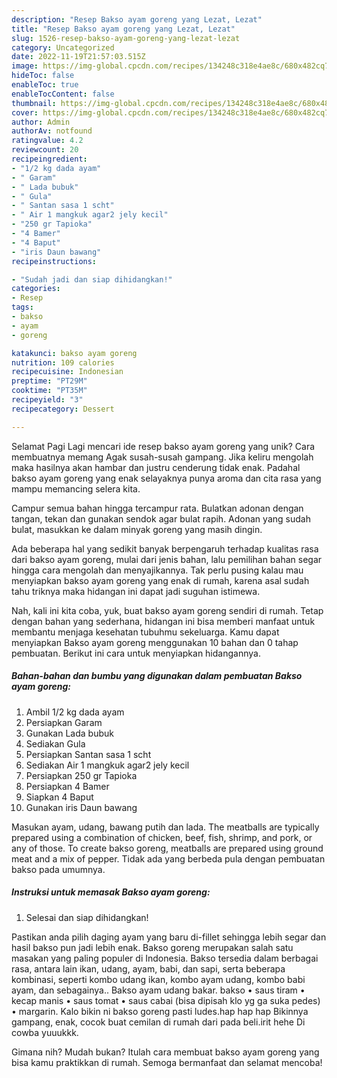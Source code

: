 ```yaml
---
description: "Resep Bakso ayam goreng yang Lezat, Lezat"
title: "Resep Bakso ayam goreng yang Lezat, Lezat"
slug: 1526-resep-bakso-ayam-goreng-yang-lezat-lezat
category: Uncategorized
date: 2022-11-19T21:57:03.515Z
image: https://img-global.cpcdn.com/recipes/134248c318e4ae8c/680x482cq70/bakso-ayam-goreng-foto-resep-utama.jpg
hideToc: false
enableToc: true
enableTocContent: false
thumbnail: https://img-global.cpcdn.com/recipes/134248c318e4ae8c/680x482cq70/bakso-ayam-goreng-foto-resep-utama.jpg
cover: https://img-global.cpcdn.com/recipes/134248c318e4ae8c/680x482cq70/bakso-ayam-goreng-foto-resep-utama.jpg
author: Admin
authorAv: notfound
ratingvalue: 4.2
reviewcount: 20
recipeingredient:
- "1/2 kg dada ayam"
- " Garam"
- " Lada bubuk"
- " Gula"
- " Santan sasa 1 scht"
- " Air 1 mangkuk agar2 jely kecil"
- "250 gr Tapioka"
- "4 Bamer"
- "4 Baput"
- "iris Daun bawang"
recipeinstructions:

- "Sudah jadi dan siap dihidangkan!"
categories:
- Resep
tags:
- bakso
- ayam
- goreng

katakunci: bakso ayam goreng 
nutrition: 109 calories
recipecuisine: Indonesian
preptime: "PT29M"
cooktime: "PT35M"
recipeyield: "3"
recipecategory: Dessert

---
```



Selamat Pagi Lagi mencari ide resep bakso ayam goreng yang unik? Cara membuatnya memang Agak susah-susah gampang. Jika keliru mengolah maka hasilnya akan hambar dan justru cenderung tidak enak. Padahal bakso ayam goreng yang enak selayaknya punya aroma dan cita rasa yang mampu memancing selera kita.


Campur semua bahan hingga tercampur rata. Bulatkan adonan dengan tangan, tekan dan gunakan sendok agar bulat rapih. Adonan yang sudah bulat, masukkan ke dalam minyak goreng yang masih dingin.

Ada beberapa hal yang sedikit banyak berpengaruh terhadap kualitas rasa dari bakso ayam goreng, mulai dari jenis bahan, lalu pemilihan bahan segar hingga cara mengolah dan menyajikannya. Tak perlu pusing kalau mau menyiapkan bakso ayam goreng yang enak di rumah, karena asal sudah tahu triknya maka hidangan ini dapat jadi suguhan istimewa.


Nah, kali ini kita coba, yuk, buat bakso ayam goreng sendiri di rumah. Tetap dengan bahan yang sederhana, hidangan ini bisa memberi manfaat untuk membantu menjaga kesehatan tubuhmu sekeluarga. Kamu dapat menyiapkan Bakso ayam goreng menggunakan 10 bahan dan 0 tahap pembuatan. Berikut ini cara untuk menyiapkan hidangannya.

<!--inarticleads1-->

##### Bahan-bahan dan bumbu yang digunakan dalam pembuatan Bakso ayam goreng:

1. Ambil 1/2 kg dada ayam
1. Persiapkan  Garam
1. Gunakan  Lada bubuk
1. Sediakan  Gula
1. Persiapkan  Santan sasa 1 scht
1. Sediakan  Air 1 mangkuk agar2 jely kecil
1. Persiapkan 250 gr Tapioka
1. Persiapkan 4 Bamer
1. Siapkan 4 Baput
1. Gunakan iris Daun bawang


Masukan ayam, udang, bawang putih dan lada. The meatballs are typically prepared using a combination of chicken, beef, fish, shrimp, and pork, or any of those. To create bakso goreng, meatballs are prepared using ground meat and a mix of pepper. Tidak ada yang berbeda pula dengan pembuatan bakso pada umumnya. 

<!--inarticleads2-->

##### Instruksi untuk memasak Bakso ayam goreng:


1. Selesai dan siap dihidangkan!

Pastikan anda pilih daging ayam yang baru di-fillet sehingga lebih segar dan hasil bakso pun jadi lebih enak. Bakso goreng merupakan salah satu masakan yang paling populer di Indonesia. Bakso tersedia dalam berbagai rasa, antara lain ikan, udang, ayam, babi, dan sapi, serta beberapa kombinasi, seperti kombo udang ikan, kombo ayam udang, kombo babi ayam, dan sebagainya.. Bakso ayam udang bakar. bakso • saus tiram • kecap manis • saus tomat • saus cabai (bisa dipisah klo yg ga suka pedes) • margarin. Kalo bikin ni bakso goreng pasti ludes.hap hap hap Bikinnya gampang, enak, cocok buat cemilan di rumah dari pada beli.irit hehe Di cowba yuuukkk. 

Gimana nih? Mudah bukan? Itulah cara membuat bakso ayam goreng yang bisa kamu praktikkan di rumah. Semoga bermanfaat dan selamat mencoba!
